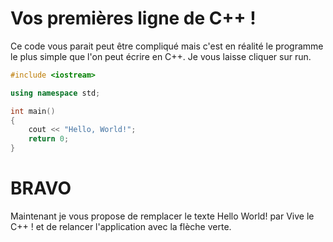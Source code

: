 # Vos premières ligne de C++ !
Ce code vous parait peut être compliqué mais c'est en réalité le programme le plus simple que l'on
peut écrire en C++. Je vous laisse cliquer sur run.


```C++ runnable
#include <iostream>

using namespace std;

int main() 
{
    cout << "Hello, World!";
    return 0;
}
```

# BRAVO

Maintenant je vous propose de remplacer le texte Hello World! par Vive le C++ ! et de relancer
l'application avec la flèche verte.
